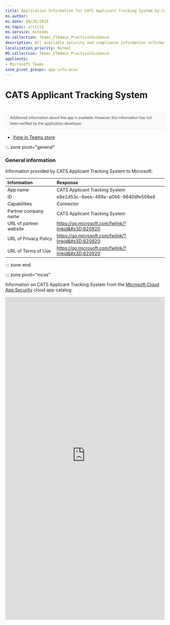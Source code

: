 ```yaml
---
title: Application Information for CATS Applicant Tracking System by CATS Applicant Tracking System
ms.author: 
ms.date: 04/26/2019
ms.topic: article
ms.service: msteams
ms.collection: Teams_ITAdmin_PracticalGuidance
description: All available security and compliance information information for CATS Applicant Tracking System, its data handling policies, its Microsoft Cloud App Security app catalog information, and security/compliance information in the CSA STAR registry.
localization_priority: Normal
MS.collection: Teams_ITAdmin_PracticalGuidance
appliesto:
- Microsoft Teams
zone_pivot_groups: app-info-mcas
---
```

# CATS Applicant Tracking System

<br/><img alt="Non-attested image" src="./images/unattested.png" width="650"/>

* <a href="https://teams.microsoft.com/l/app/e8e1d53c-6eea-489a-a066-9640dfe506e4" target="_blank">View in Teams store</a>

::: zone pivot="general"

### General information

Information provided by CATS Applicant Tracking System to Microsoft:

| **Information** | **Response** |
|:----------------|:-------------|
| App name | CATS Applicant Tracking System |
| ID | e8e1d53c-6eea-489a-a066-9640dfe506e4 |
| Capabilities | Connector |
| Partner company name | CATS Applicant Tracking System |
| URL of partner website | <https://go.microsoft.com/fwlink/?linkid&#x3D;820920> |
| URL of Privacy Policy | <https://go.microsoft.com/fwlink/?linkid&#x3D;820920> |
| URL of Terms of Use | <https://go.microsoft.com/fwlink/?linkid&#x3D;820920> |

::: zone-end


::: zone pivot="mcas"

Information on CATS Applicant Tracking System from the [Microsoft Cloud App Security](https://www.microsoft.com/en-us/enterprise-mobility-security/cloud-app-security) cloud app catalog:

<iframe height='1020' title='Microsoft Cloud App Security Information' src='https://3ca685143b5b46b4b0e5266dadf2e97c.codepen.website/#/dashboard/10531' frameborder='no'  style='width: 100%;'>

<a href="https://3ca685143b5b46b4b0e5266dadf2e97c.codepen.website/#/dashboard/10531" target="_blank">View in a new tab</a>

::: zone-end

